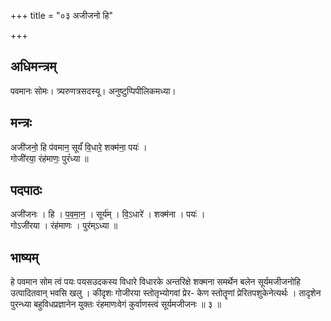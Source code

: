 +++
title = "०३ अजीजनो हि"

+++
## अधिमन्त्रम्
पवमानः सोमः। त्र्यरुणत्रसदस्यू। अनुष्टुप्पिपीलिकमध्या।

## मन्त्रः
अजी॑जनो॒ हि प॑वमान॒ सूर्यं॑ वि॒धारे॒ शक्म॑ना॒ पयः॑ ।  
गोजी॑रया॒ रंह॑माणः॒ पुरं॑ध्या ॥

## पदपाठः
अजी॑जनः । हि । प॒व॒मा॒न॒ । सूर्य॑म् । वि॒ऽधारे॑ । शक्म॑ना । पयः॑ ।  
गोऽजी॑रया । रंह॑माणः । पुर॑म्ऽध्या ॥

## भाष्यम्
हे पवमान सोम त्वं पयः पयसउदकस्य विधारे विधारके अन्तरिक्षे शक्मना समर्थेन बलेन सूर्यमजीजनोहि उत्पादितवान् भवसि खलु । कीदृशः गोजीरया स्तोतृभ्योगवां प्रेर- केण स्तोतॄणां प्रेरितपशुकेनेत्यर्थः । तादृशेन पुरन्ध्या बहुविधप्रज्ञानेन युक्तः रंहमाणःवेगं कुर्वाणस्त्वं सूर्यमजीजनः ॥ ३ ॥